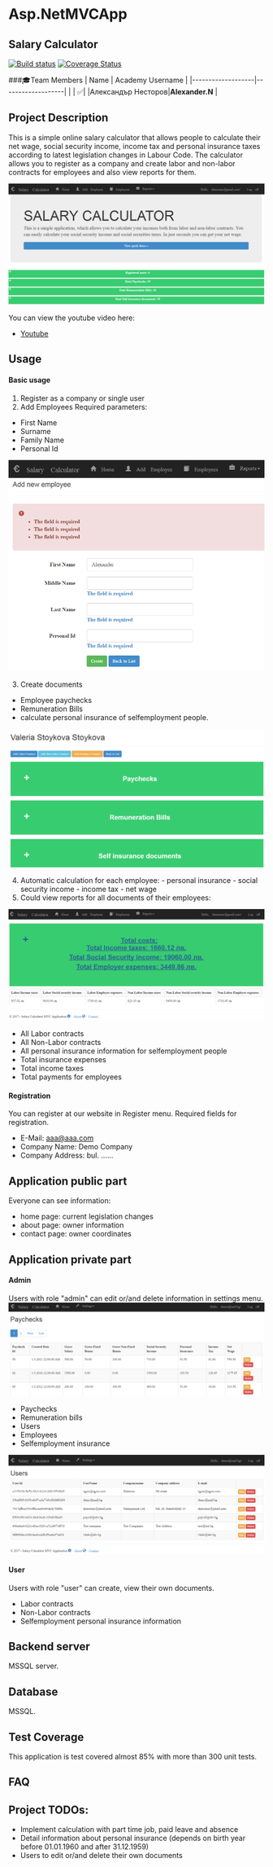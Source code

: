 # Asp.NetMVCApp

## Salary Calculator

[![Build status](https://ci.appveyor.com/api/projects/status/ywyakxvabm7rxb7h?svg=true)](https://ci.appveyor.com/project/alexnestorov/asp-netmvcapp)
[![Coverage Status](https://coveralls.io/repos/github/Team-Ressurrection/Asp.NetMVCApp/badge.svg?branch=master)](https://coveralls.io/github/Team-Ressurrection/Asp.NetMVCApp?branch=master)

###:mortar_board:Team Members
| Name              | Academy Username  |
|-------------------|-------------------|
|                   | :white_check_mark:|
|Александър Несторов|__Alexander.N__	  |

## Project Description  

This is a simple online salary calculator that allows people to calculate their net wage, social security income, income tax and personal insurance taxes according to latest legislation changes in Labour Code. The calculator allows you to register as a company and create labor and non-labor contracts for employees and also view reports for them.

<img src="https://github.com/Team-Ressurrection/Asp.NetMVCApp/blob/master/Screenshots/HomePage.png"/>

You can view the youtube video here:

- [Youtube](https://www.youtube.com/watch?v=Sa-AEwULRps)

## Usage

#### Basic usage
 1. Register as a company or single user
 2. Add Employees
    Required parameters:
   - First Name
   - Surname
   - Family Name
   - Personal Id
 <img src="https://github.com/Team-Ressurrection/Asp.NetMVCApp/blob/master/Screenshots/AddEmployeePage.png"/> 
 
 3. Create documents
   - Employee paychecks
   - Remuneration Bills
   - calculate personal insurance of selfemployment people.
  
 <img src="https://github.com/Team-Ressurrection/Asp.NetMVCApp/blob/master/Screenshots/EmployeePage.png"/>
  
  4. Automatic calculation for each employee:
    - personal insurance
    - social security income
    - income tax
    - net wage
  5. Could view reports for all documents of their employees:
 <img src="https://github.com/Team-Ressurrection/Asp.NetMVCApp/blob/master/Screenshots/ReportsPage.png"/>
   
   - All Labor contracts
   - All Non-Labor contracts
   - All personal insurance information for selfemployment people
   - Total insurance expenses
   - Total income taxes
   - Total payments for employees

#### Registration
You can register at our website in Register menu.
Required fields for registration.
  - E-Mail: aaa@aaa.com
  - Company Name: Demo Company
  - Company Address: bul. ......

## Application public part

Everyone can see information:
  - home page: current legislation changes
  - about page: owner information
  - contact page: owner coordinates

## Application private part

#### Admin
Users with role "admin" can edit or/and delete information in settings menu.
<img src="https://github.com/Team-Ressurrection/Asp.NetMVCApp/blob/master/Screenshots/SettingsPageWithPaging.png"/>
- Paychecks
- Remuneration bills
- Users
- Employees
- Selfemployment insurance
<img src="https://github.com/Team-Ressurrection/Asp.NetMVCApp/blob/master/Screenshots/SettingsPage.png"/>  
  
#### User
Users with role "user" can create, view their own documents.
  - Labor contracts
  - Non-Labor contracts
  - Selfemployment personal insurance information

## Backend server

MSSQL server.

## Database

MSSQL.

## Test Coverage

This application is test covered almost 85% with more than 300 unit tests.

## FAQ

## Project TODOs:
  - Implement calculation with part time job, paid leave and absence
  - Detail information about personal insurance (depends on birth year before 01.01.1960 and after 31.12.1959)
  - Users to edit or/and delete their own documents
